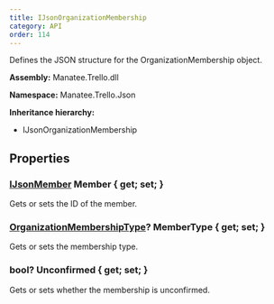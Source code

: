 ```yaml
---
title: IJsonOrganizationMembership
category: API
order: 114
---
```


Defines the JSON structure for the OrganizationMembership object.

**Assembly:** Manatee.Trello.dll

**Namespace:** Manatee.Trello.Json

**Inheritance hierarchy:**

- IJsonOrganizationMembership

## Properties

### [IJsonMember](../IJsonMember#ijsonmember) Member { get; set; }

Gets or sets the ID of the member.

### [OrganizationMembershipType](../OrganizationMembershipType#organizationmembershiptype)? MemberType { get; set; }

Gets or sets the membership type.

### bool? Unconfirmed { get; set; }

Gets or sets whether the membership is unconfirmed.


